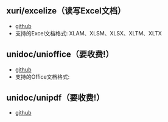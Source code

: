 ## xuri/excelize（读写Excel文档）

- [github](https://github.com/qax-os/excelize)
- 支持的Excel文档格式: XLAM、XLSM、XLSX、XLTM、XLTX

## unidoc/unioffice（要收费!）

- [github](https://github.com/unidoc/unioffice)
- 支持的Office文档格式:

## unidoc/unipdf（要收费!）

- [github](https://github.com/unidoc/unipdf)


